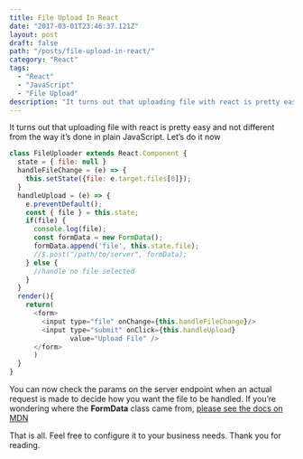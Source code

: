 ```yaml
---
title: File Upload In React 
date: "2017-03-01T23:46:37.121Z"
layout: post
draft: false
path: "/posts/file-upload-in-react/"
category: "React"
tags:
  - "React"
  - "JavaScript"
  - "File Upload"
description: "It turns out that uploading file with react is pretty easy and not different from the way it’s done in plain JavaScript. Let’s do it now"
---
```


It turns out that uploading file with react is pretty easy and not different from the way it’s done in plain JavaScript. Let’s do it now

```javascript
class FileUploader extends React.Component {
  state = { file: null }
  handleFileChange = (e) => {
    this.setState({file: e.target.files[0]});
  }
  handleUpload = (e) => {
    e.preventDefault();
    const { file } = this.state;
    if(file) {
      console.log(file);
      const formData = new FormData();
      formData.append('file', this.state.file);
      //$.post("/path/to/server", formData);
    } else {
      //handle no file selected
    }
  }
  render(){
    return(
      <form>
        <input type="file" onChange={this.handleFileChange}/>
        <input type="submit" onClick={this.handleUpload} 
               value="Upload File" />
      </form>
      )
  }
}
```

You can now check the params on the server endpoint when an actual request is made to decide how you want the file to be handled. If you’re wondering where the **FormData** class came from, [please see the docs on MDN](https://developer.mozilla.org/en/docs/Web/API/FormData)

That is all. Feel free to configure it to your business needs. Thank you for reading.
